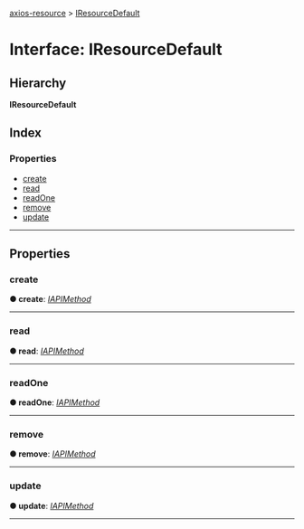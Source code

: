 [axios-resource](../README.md) > [IResourceDefault](../interfaces/iresourcedefault.md)

# Interface: IResourceDefault

## Hierarchy

**IResourceDefault**

## Index

### Properties

- [create](iresourcedefault.md#create)
- [read](iresourcedefault.md#read)
- [readOne](iresourcedefault.md#readone)
- [remove](iresourcedefault.md#remove)
- [update](iresourcedefault.md#update)

---

## Properties

<a id="create"></a>

### create

**● create**: _[IAPIMethod](../#iapimethod)_

---

<a id="read"></a>

### read

**● read**: _[IAPIMethod](../#iapimethod)_

---

<a id="readone"></a>

### readOne

**● readOne**: _[IAPIMethod](../#iapimethod)_

---

<a id="remove"></a>

### remove

**● remove**: _[IAPIMethod](../#iapimethod)_

---

<a id="update"></a>

### update

**● update**: _[IAPIMethod](../#iapimethod)_

---
